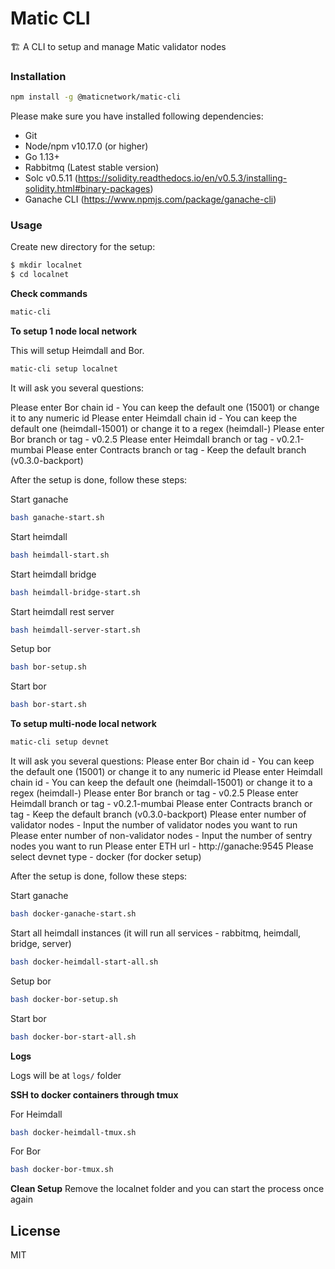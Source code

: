 # Matic CLI

🏗 A CLI to setup and manage Matic validator nodes 

### Installation

```bash
npm install -g @maticnetwork/matic-cli
```

Please make sure you have installed following dependencies:

* Git
* Node/npm v10.17.0 (or higher)
* Go 1.13+
* Rabbitmq (Latest stable version)
* Solc v0.5.11 (https://solidity.readthedocs.io/en/v0.5.3/installing-solidity.html#binary-packages)
* Ganache CLI (https://www.npmjs.com/package/ganache-cli)

### Usage

Create new directory for the setup:

```bash
$ mkdir localnet
$ cd localnet
```

**Check commands**

```bash
matic-cli
```

**To setup 1 node local network**

This will setup Heimdall and Bor.

```bash
matic-cli setup localnet
```

It will ask you several questions:

Please enter Bor chain id - You can keep the default one (15001) or change it to any numeric id
Please enter Heimdall chain id - You can keep the default one (heimdall-15001) or change it to a regex (heimdall-<numeric id>)
Please enter Bor branch or tag - v0.2.5
Please enter Heimdall branch or tag - v0.2.1-mumbai
Please enter Contracts branch or tag - Keep the default branch (v0.3.0-backport)

After the setup is done, follow these steps:

Start ganache
```bash
bash ganache-start.sh
```

Start heimdall
```bash
bash heimdall-start.sh
```

Start heimdall bridge
```bash
bash heimdall-bridge-start.sh
```

Start heimdall rest server
```bash
bash heimdall-server-start.sh
```

Setup bor
```bash
bash bor-setup.sh
```

Start bor
```bash
bash bor-start.sh
```

**To setup multi-node local network**

```bash
matic-cli setup devnet
```

It will ask you several questions:
Please enter Bor chain id - You can keep the default one (15001) or change it to any numeric id
Please enter Heimdall chain id - You can keep the default one (heimdall-15001) or change it to a regex (heimdall-<numeric id>)
Please enter Bor branch or tag - v0.2.5
Please enter Heimdall branch or tag - v0.2.1-mumbai
Please enter Contracts branch or tag - Keep the default branch (v0.3.0-backport)
Please enter number of validator nodes - Input the number of validator nodes you want to run
Please enter number of non-validator nodes - Input the number of sentry nodes you want to run
Please enter ETH url - http://ganache:9545
Please select devnet type - docker (for docker setup)

After the setup is done, follow these steps:

Start ganache
```bash
bash docker-ganache-start.sh
```

Start all heimdall instances (it will run all services - rabbitmq, heimdall, bridge, server)
```bash
bash docker-heimdall-start-all.sh
```

Setup bor
```bash
bash docker-bor-setup.sh
```

Start bor
```bash
bash docker-bor-start-all.sh
```

**Logs**

Logs will be at `logs/` folder

**SSH to docker containers through tmux**

For Heimdall

```bash
bash docker-heimdall-tmux.sh
```

For  Bor

```bash
bash docker-bor-tmux.sh
```

**Clean Setup**
Remove the localnet folder and you can start the process once again

## License

MIT
